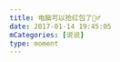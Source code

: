 ```yaml
---
title: 电脑可以抢红包了🙆‍♂️
date: 2017-01-14 19:45:05
mCategories: [说说]
type: moment
---
```


<div id="pics-20170114194505"></div>

<script src="/lib/moment/pics.js"></script>
<script>
var data = [
    {"link": "2017-01-14_000000.png", "type": "shuoshuo"}
];
picsRender(data, "pics-20170114194505");
</script>

